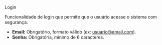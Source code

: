 Login   

Funcionalidade de login que permite que o usuário acesse o sistema com segurança.

- **Email:** Obrigatório, formato válido (ex: usuario@email.com).
- **Senha:** Obrigatória, mínimo de 6 caracteres.


